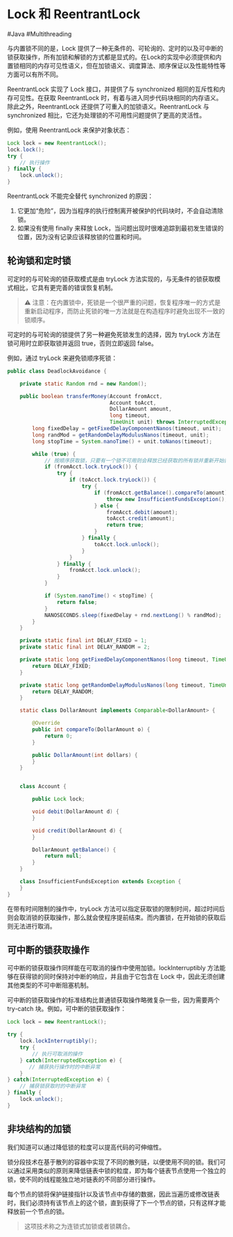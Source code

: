 # Lock 和 ReentrantLock
#Java #Multithreading 

与内置锁不同的是，Lock 提供了一种无条件的、可轮询的、定时的以及可中断的锁获取操作，所有加锁和解锁的方式都是显式的。在Lock的实现中必须提供和内置锁相同的内存可见性语义，但在加锁语义、调度算法、顺序保证以及性能特性等方面可以有所不同。

ReentrantLock 实现了 Lock 接口，并提供了与 synchronized 相同的互斥性和内存可见性。在获取 ReentrantLock 时，有着与进入同步代码块相同的内存语义。除此之外，ReentrantLock 还提供了可重入的加锁语义。ReentrantLock 与 synchronized 相比，它还为处理锁的不可用性问题提供了更高的灵活性。

例如，使用 ReentrantLock 来保护对象状态：

```java
Lock lock = new ReentrantLock();
lock.lock();
try {
    // 执行操作
} finally {
    lock.unlock();
}
```

ReentrantLock 不能完全替代 synchronized 的原因：

1. 它更加“危险”，因为当程序的执行控制离开被保护的代码块时，不会自动清除锁。
2. 如果没有使用 finally 来释放 Lock，当问题出现时很难追踪到最初发生错误的位置，因为没有记录应该释放锁的位置和时间。

## 轮询锁和定时锁

可定时的与可轮询的锁获取模式是由 tryLock 方法实现的，与无条件的锁获取模式相比，它具有更完善的错误恢复机制。

> ⚠️ 注意：在内置锁中，死锁是一个很严重的问题，恢复程序唯一的方式是重新启动程序，而防止死锁的唯一方法就是在构造程序时避免出现不一致的锁顺序。

可定时的与可轮询的锁提供了另一种避免死锁发生的选择，因为 tryLock 方法在锁可用时立即获取锁并返回 true，否则立即返回 false。

例如，通过 tryLock 来避免锁顺序死锁：

```java
public class DeadlockAvoidance {

    private static Random rnd = new Random();

    public boolean transferMoney(Account fromAcct,
                                 Account toAcct,
                                 DollarAmount amount,
                                 long timeout,
                                 TimeUnit unit) throws InterruptedException, InsufficientFundsException {
        long fixedDelay = getFixedDelayComponentNanos(timeout, unit);
        long randMod = getRandomDelayModulusNanos(timeout, unit);
        long stopTime = System.nanoTime() + unit.toNanos(timeout);

        while (true) {
            // 按顺序获取锁，只要有一个锁不可用则会释放已经获取的所有锁并重新开始获取
            if (fromAcct.lock.tryLock()) {
                try {
                    if (toAcct.lock.tryLock()) {
                        try {
                            if (fromAcct.getBalance().compareTo(amount) < 0) {
                                throw new InsufficientFundsException();
                            } else {
                                fromAcct.debit(amount);
                                toAcct.credit(amount);
                                return true;
                            }
                        } finally {
                            toAcct.lock.unlock();
                        }
                    }
                } finally {
                    fromAcct.lock.unlock();
                }
            }

            if (System.nanoTime() < stopTime) {
                return false;
            }
            NANOSECONDS.sleep(fixedDelay + rnd.nextLong() % randMod);
        }
    }

    private static final int DELAY_FIXED = 1;
    private static final int DELAY_RANDOM = 2;

    private static long getFixedDelayComponentNanos(long timeout, TimeUnit unit) {
        return DELAY_FIXED;
    }

    private static long getRandomDelayModulusNanos(long timeout, TimeUnit unit) {
        return DELAY_RANDOM;
    }

    static class DollarAmount implements Comparable<DollarAmount> {

        @Override
        public int compareTo(DollarAmount o) {
            return 0;
        }

        public DollarAmount(int dollars) {
        }
    }


    class Account {

        public Lock lock;

        void debit(DollarAmount d) {
        }

        void credit(DollarAmount d) {
        }

        DollarAmount getBalance() {
            return null;
        }
    }

    class InsufficientFundsException extends Exception {
    }
}
```

在带有时间限制的操作中，tryLock 方法可以指定获取锁的限制时间，超过时间后则会取消锁的获取操作，那么就会使程序提前结束。而内置锁，在开始锁的获取后则无法进行取消。

## 可中断的锁获取操作

可中断的锁获取操作同样能在可取消的操作中使用加锁。lockInterruptibly 方法能够在获得锁的同时保持对中断的响应，并且由于它包含在 Lock 中，因此无须创建其他类型的不可中断阻塞机制。

可中断的锁获取操作的标准结构比普通锁获取操作略微复杂一些，因为需要两个 try-catch 块。例如，可中断的锁获取操作：

```java
Lock lock = new ReentrantLock();

try {
    lock.lockInterruptibly();
    try {
        // 执行可取消的操作
    } catch(InterruptedException e) {
       // 捕获执行操作时的中断异常
    }
} catch(InterruptedException e) {
    // 捕获锁获取时的中断异常
} finally {
    lock.unlock();
}
```

## 非块结构的加锁

我们知道可以通过降低锁的粒度可以提高代码的可伸缩性。

锁分段技术在基于散列的容器中实现了不同的散列链，以便使用不同的锁。我们可以通过采用类似的原则来降低链表中锁的粒度，即为每个链表节点使用一个独立的锁，使不同的线程能独立地对链表的不同部分进行操作。

每个节点的锁将保护链接指针以及该节点中存储的数据，因此当遍历或修改链表时，我们必须持有该节点上的这个锁，直到获得了下一个节点的锁，只有这样才能释放前一个节点的锁。

> 这项技术称之为连锁式加锁或者锁耦合。


